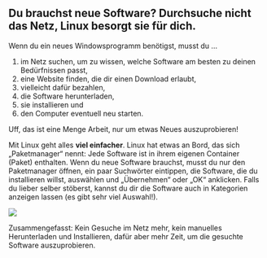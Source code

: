 <?php require("../../entete.php"); ?> <?php require("../../base.php"); ?>

<div id="corps">

<h2>Du brauchst neue Software? Durchsuche nicht das Netz, Linux besorgt sie f&uuml;r dich.</h2>

<p>Wenn du ein neues Windowsprogramm benötigst, musst du …</p>

<ol>
<li>im Netz suchen, um zu wissen, welche Software am besten zu deinen Bedürfnissen passt,</li>
<li>eine Website finden, die dir einen Download erlaubt,</li>
<li>vielleicht dafür bezahlen,</li>
<li>die Software herunterladen,</li>
<li>sie installieren und</li>
<li>den Computer eventuell neu starten.</li>
</ol>

<p>Uff, das ist eine Menge Arbeit, nur um etwas Neues auszuprobieren!</p>

<p>Mit Linux geht alles <b>viel einfacher</b>. Linux hat etwas an Bord, das sich „Paketmanager“ nennt: Jede Software ist in ihrem eigenen Container (Paket) enthalten. Wenn du neue Software brauchst, musst du nur den Paketmanager öffnen, ein paar Suchwörter eintippen, die Software, die du installieren willst, auswählen und „Übernehmen“ oder „OK“ anklicken. Falls du lieber selber stöberst, kannst du dir die Software auch in Kategorien anzeigen lassen (es gibt sehr viel Auswahl!).</p>

<img src="Images/synaptic.png" />

<p>Zusammengefasst: Kein Gesuche im Netz mehr, kein manuelles Herunterladen und Installieren, dafür aber mehr Zeit, um die gesuchte Software auszuprobieren.</p>

</div>


